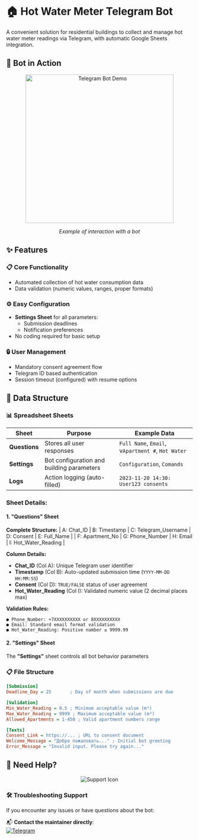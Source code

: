 # 🏠 Hot Water Meter Telegram Bot

[//]: # (![Bot Demo Preview]&#40;https://via.placeholder.com/800x400.png?text=Telegram+Bot+Demo&#41;)

A convenient solution for residential buildings to collect and manage hot water meter readings via Telegram, with automatic Google Sheets integration.

## 📸 Bot in Action

<div align="center">
  <img src="https://i.imgur.com/EXAMPLE.jpg" alt="Telegram Bot Demo" width="400">

*Example of interaction with a bot*
</div>

## ✨ Features

### 📋 Core Functionality
- Automated collection of hot water consumption data
- Data validation (numeric values, ranges, proper formats)

[//]: # (- Support for multiple buildings/sections via configuration)

### ⚙️ Easy Configuration
- **Settings Sheet** for all parameters:
    - Submission deadlines
    - Notification preferences
- No coding required for basic setup

### 🔒 User Management
- Mandatory consent agreement flow
- Telegram ID based authentication
- Session timeout (configured) with resume options

## 📁 Data Structure

### 📊 Spreadsheet Sheets

| Sheet        | Purpose                                                                 | Example Data                                      |
|--------------|-------------------------------------------------------------------------|---------------------------------------------------|
| **Questions** | Stores all user responses                                               | `Full Name`, `Email`, v`Apartment #`, `Hot Water` |
| **Settings**  | Bot configuration and building parameters                               | `Configuration`, `Comands`                        |
| **Logs**     | Action logging (auto-filled)                                            | `2023-11-20 14:30: User123 consents`              |

### Sheet Details:

#### 1. "Questions" Sheet
**Complete Structure:**
| A: Chat_ID | B: Timestamp | C: Telegram_Username | D: Consent | E: Full_Name |
| F: Apartment_No | G: Phone_Number | H: Email | I: Hot_Water_Reading |

**Column Details:**
- **Chat_ID** (Col A): Unique Telegram user identifier
- **Timestamp** (Col B): Auto-updated submission time (`YYYY-MM-DD HH:MM:SS`)
- **Consent** (Col D): `TRUE/FALSE` status of user agreement
- **Hot_Water_Reading** (Col I): Validated numeric value (2 decimal places max)

**Validation Rules:**
```plaintext
● Phone_Number: +7XXXXXXXXXX or 8XXXXXXXXXX  
● Email: Standard email format validation  
● Hot_Water_Reading: Positive number ≤ 9999.99
```

#### 2. "Settings" Sheet

The **"Settings"** sheet controls all bot behavior parameters

### 📋 File Structure
```ini
[Submission]
Deadline_Day = 25       ; Day of month when submissions are due

[Validation]
Min_Water_Reading = 0.5 ; Minimum acceptable value (m³)
Max_Water_Reading = 9999 ; Maximum acceptable value (m³)
Allowed_Apartments = 1-450 ; Valid apartment numbers range

[Texts]
Consent_Link = https://... ; URL to consent document
Welcome_Message = "Добро пожаловать..." ; Initial bot greeting
Error_Message = "Invalid input. Please try again..."
```

## 💬 Need Help?

<div align="center">

![Support Icon](https://img.shields.io/badge/SUPPORT-ACTIVE-brightgreen?style=for-the-badge)

</div>

### 🛠️ Troubleshooting Support
If you encounter any issues or have questions about the bot:

📬 **Contact the maintainer directly**:  
[![Telegram](https://img.shields.io/badge/Message_@sglossu-2CA5E0?style=for-the-badge&logo=telegram&logoColor=white)](https://t.me/sglossu)
